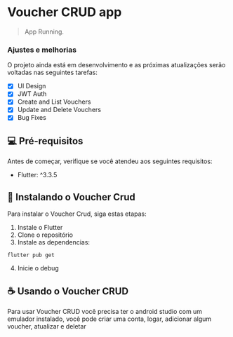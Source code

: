 # Voucher CRUD app

> App Running.
### Ajustes e melhorias

O projeto ainda está em desenvolvimento e as próximas atualizações serão voltadas nas seguintes tarefas:

- [x] UI Design
- [x] JWT Auth
- [x] Create and List Vouchers
- [x] Update and Delete Vouchers
- [x] Bug Fixes

## 💻 Pré-requisitos

Antes de começar, verifique se você atendeu aos seguintes requisitos:
* Flutter: ^3.3.5

## 🚀 Instalando o Voucher Crud

Para instalar o Voucher Crud, siga estas etapas:

1. Instale o Flutter
2. Clone o repositório
3. Instale as dependencias:
```
flutter pub get
```
4. Inicie o debug

## ☕ Usando o Voucher CRUD

Para usar Voucher CRUD você precisa ter o android studio com um emulador instalado, você pode criar uma conta, logar, adicionar algum voucher, atualizar e deletar
